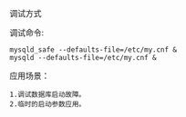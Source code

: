 调试方式

调试命令:

```
mysqld_safe --defaults-file=/etc/my.cnf &
mysqld --defaults-file=/etc/my.cnf &
```

应用场景：

```
1.调试数据库启动故障。
2.临时的启动参数应用。
```